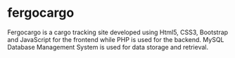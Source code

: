 # fergocargo
Fergocargo is a cargo tracking site developed using Html5, CSS3, Bootstrap and JavaScript for the frontend while PHP is used for the backend. MySQL Database Management System is used for data storage and retrieval.
